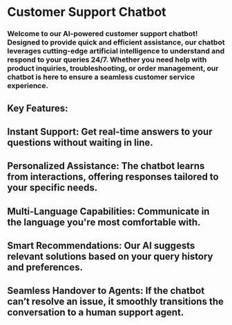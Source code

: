 # Customer Support Chatbot
### Welcome to our AI-powered customer support chatbot! Designed to provide quick and efficient assistance, our chatbot leverages cutting-edge artificial intelligence to understand and respond to your queries 24/7. Whether you need help with product inquiries, troubleshooting, or order management, our chatbot is here to ensure a seamless customer service experience.

## Key Features:

## Instant Support: Get real-time answers to your questions without waiting in line.
## Personalized Assistance: The chatbot learns from interactions, offering responses tailored to your specific needs.
## Multi-Language Capabilities: Communicate in the language you're most comfortable with.
## Smart Recommendations: Our AI suggests relevant solutions based on your query history and preferences.
## Seamless Handover to Agents: If the chatbot can’t resolve an issue, it smoothly transitions the conversation to a human support agent.
